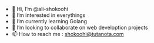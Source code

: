 - 👋 Hi, I’m @ali-shokoohi
- 👀 I’m interested in everythings
- 🌱 I’m currently learning Golang
- 💞️ I’m looking to collaborate on web develoption projects
- 📫 How to reach me : shokoohi@tutanota.com

<!---
ali-shokoohi/ali-shokoohi is a ✨ special ✨ repository because its `README.md` (this file) appears on your GitHub profile.
You can click the Preview link to take a look at your changes.
--->
